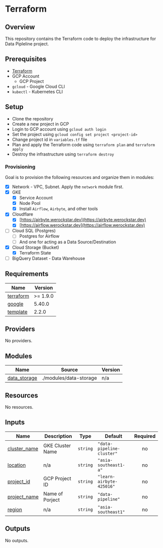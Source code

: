# Terraform

## Overview

This repository contains the Terraform code to deploy the infrastructure for Data Pipleline project.

## Prerequisites

- [Terraform](https://learn.hashicorp.com/tutorials/terraform/install-cli)
- GCP Account
  - GCP Project
- `gcloud` - Google Cloud CLI
- `kubectl` - Kubernetes CLI

## Setup

- Clone the repository
- Create a new project in GCP
- Login to GCP account using `gcloud auth login`
- Set the project using `gcloud config set project <project-id>`
- Change project id in `variables.tf` file
- Plan and apply the Terraform code using `terraform plan` and `terraform apply`
- Destroy the infrastructure using `terraform destroy`

### Provisioning

Goal is to provision the following resources and organize them in modules:

- [x] Network - VPC, Subnet. Apply the `network` module first.
- [x] GKE
  - [x] Service Account
  - [x] Node Pool
  - [x] Install `Airflow`, `Airbyte`, and other tools
- [x] Cloudflare
  - [x] [https://airbyte.werockstar.dev](https://airbyte.werockstar.dev)
  - [x] [https://airflow.werockstar.dev](https://airflow.werockstar.dev)
- [ ] Cloud SQL (Postgres)
  - [ ] Postgres for Airflow
  - [ ] And one for acting as a Data Source/Destination
- [x] Cloud Storage (Bucket)
  - [x] Terraform State
- [ ] BigQuery Dataset - Data Warehouse

<!-- BEGIN_TF_DOCS -->
## Requirements

| Name | Version |
|------|---------|
| <a name="requirement_terraform"></a> [terraform](#requirement\_terraform) | >= 1.9.0 |
| <a name="requirement_google"></a> [google](#requirement\_google) | 5.40.0 |
| <a name="requirement_template"></a> [template](#requirement\_template) | 2.2.0 |

## Providers

No providers.

## Modules

| Name | Source | Version |
|------|--------|---------|
| <a name="module_data_storage"></a> [data\_storage](#module\_data\_storage) | ./modules/data-storage | n/a |

## Resources

No resources.

## Inputs

| Name | Description | Type | Default | Required |
|------|-------------|------|---------|:--------:|
| <a name="input_cluster_name"></a> [cluster\_name](#input\_cluster\_name) | GKE Cluster Name | `string` | `"data-pipeline-cluster"` | no |
| <a name="input_location"></a> [location](#input\_location) | n/a | `string` | `"asia-southeast1-a"` | no |
| <a name="input_project_id"></a> [project\_id](#input\_project\_id) | GCP Project ID | `string` | `"learn-airbyte-425016"` | no |
| <a name="input_project_name"></a> [project\_name](#input\_project\_name) | Name of Porject | `string` | `"data-pipeline"` | no |
| <a name="input_region"></a> [region](#input\_region) | n/a | `string` | `"asia-southeast1"` | no |

## Outputs

No outputs.
<!-- END_TF_DOCS -->
